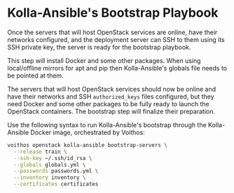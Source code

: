 # Kolla-Ansible's Bootstrap Playbook

Once the servers that will host OpenStack services are online, have their
networks configured, and the deployment server can SSH to them using its
SSH private key, the server is ready for the bootstrap playbook.

This step will install Docker and some other packages. When using local/offline
mirrors for apt and pip then Kolla-Ansible's globals file needs to be
pointed at them.

The servers that will host OpenStack services should now be online and have
their networks and SSH `authorized_keys` files configured, but they need
Docker and some other packages to be fully ready to launch the OpenStack
containers. The bootstrap step will finalize their preparation.

Use the following syntax to run Kolla-Ansible's bootstrap through the
Kolla-Ansible Docker image, orchestrated by Voithos:

```bash
voithos openstack kolla-ansible bootstrap-servers \
  --release train \
  --ssh-key ~/.ssh/id_rsa \
  --globals globals.yml \
  --passwords passwords.yml \
  --inventory inventory \
  --certificates certificates
```
